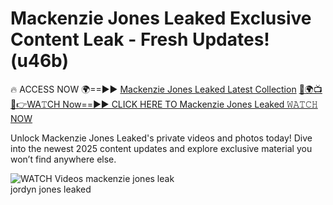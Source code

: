 # Mackenzie Jones Leaked Exclusive Content Leak - Fresh Updates! (u46b)

🔥 ACCESS NOW 🌍==►► <a href="https://tinyurl.com/3fjeunct" rel="nofollow">Mackenzie Jones Leaked Latest Collection</a></h3>
[🔴🌍📺📱👉WA𝚃CH Now==►► CLICK HERE TO Mackenzie Jones Leaked 𝚆𝙰𝚃𝙲𝙷 NOW](https://tinyurl.com/3fjeunct)

Unlock Mackenzie Jones Leaked's private videos and photos today! Dive into the newest 2025 content updates and explore exclusive material you won’t find anywhere else.


<a href="https://tinyurl.com/3fjeunct" rel="nofollow" data-target="animated-image.originalLink"><img src="https://camo.githubusercontent.com/8a4f000d20f83aca3bf7ec5f350d767afa0574a8a352519fd8cfa583a6f93a33/68747470733a2f2f692e696d6775722e636f6d2f644a486b345a712e676966" alt="WATCH Videos" data-canonical-src="https://i.imgur.com/dJHk4Zq.gif" style="max-width: 100%; display: inline-block;" data-target="animated-image.originalImage"></a>
mackenzie jones leak<br>
jordyn jones leaked